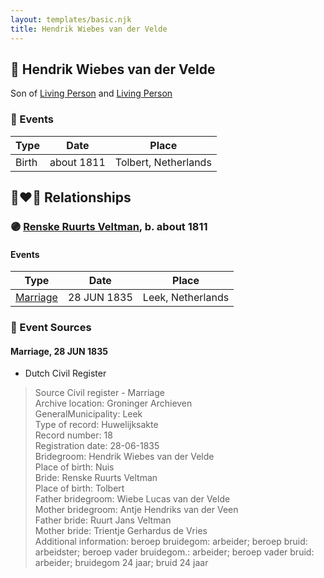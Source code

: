 ```yaml
---
layout: templates/basic.njk
title: Hendrik Wiebes van der Velde
---
```

## 🔵 Hendrik Wiebes van der Velde

Son of [Living Person](/people/9/9294160) and [Living Person](/people/4/48633974)

### 📆 Events

Type | Date | Place
------ | ------ | ------
Birth | about 1811 | Tolbert, Netherlands

## 👩‍❤️‍👨 Relationships

### 🟣 [Renske Ruurts Veltman](/people/6/61029791), b. about 1811

#### Events

Type | Date | Place
------ | ------ | ------
[Marriage](#event-20b7cc96-73fd-4afc-af60-a051619bf21d) | 28 JUN 1835 | Leek, Netherlands
### 📰 Event Sources

#### <a id="event-20b7cc96-73fd-4afc-af60-a051619bf21d"></a> Marriage, 28 JUN 1835
* Dutch Civil Register
>   
  > Source Civil register - Marriage  
  > Archive location: Groninger Archieven  
  > GeneralMunicipality: Leek  
  > Type of record: Huwelijksakte  
  > Record number: 18  
  > Registration date: 28-06-1835  
  > Bridegroom: Hendrik Wiebes van der Velde  
  > Place of birth: Nuis  
  > Bride: Renske Ruurts Veltman  
  > Place of birth: Tolbert  
  > Father bridegroom: Wiebe Lucas van der Velde  
  > Mother bridegroom: Antje Hendriks van der Veen  
  > Father bride: Ruurt Jans Veltman  
  > Mother bride: Trientje Gerhardus de Vries  
  > Additional information: beroep bruidegom: arbeider; beroep bruid: arbeidster; beroep vader bruidegom.: arbeider; beroep vader bruid: arbeider; bruidegom 24 jaar; bruid 24 jaar